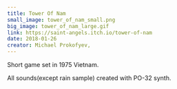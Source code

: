 ```yaml
---
title: Tower Of Nam
small_image: tower_of_nam_small.png
big_image: tower_of_nam_large.gif
link: https://saint-angels.itch.io/tower-of-nam
date: 2018-01-26
creator: Michael Prokofyev,
---
```

Short game set in 1975 Vietnam.

All sounds(except rain sample) created with PO-32 synth. 